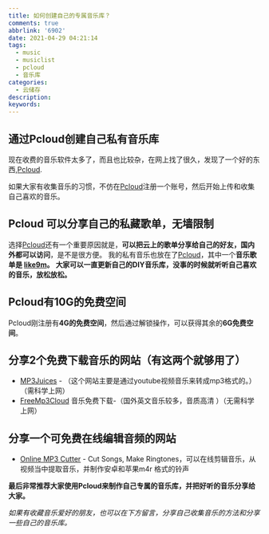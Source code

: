 ```yaml
---
title: 如何创建自己的专属音乐库？
comments: true
abbrlink: '6902'
date: 2021-04-29 04:21:14
tags: 
  - music
  - musiclist
  - pcloud
  - 音乐库
categories:
  - 云储存
description:
keywords:
---
```



## 通过Pcloud创建自己私有音乐库


现在收费的音乐软件太多了，而且也比较杂，在网上找了很久，发现了一个好的东西,[Pcloud](https://www.pcloud.com/zh/).

如果大家有收集音乐的习惯，不仿在[Pcloud](https://www.pcloud.com/zh/)注册一个账号，然后开始上传和收集自己喜欢的音乐。
<!-- more -->
## Pcloud 可以分享自己的私藏歌单，无墙限制
选择[Pcloud](https://www.pcloud.com/zh/)还有一个重要原因就是，**可以把云上的歌单分享给自己的好友，国内外都可以访问**，是不是很方便。
我的私有音乐也放在了[Pcloud](https://www.pcloud.com/zh/)，其中一个**音乐歌单是 [like9m](https://u.pcloud.link/publink/show?code=0ZHCksXZATOKuHLuugFtLOGehyt6hHjbqxnV)。**
**大家可以一直更新自己的DIY音乐库，没事的时候就听听自己喜欢的音乐，放松放松。**

## Pcloud有10G的免费空间
Pcloud刚注册有**4G的免费空间**，然后通过解锁操作，可以获得其余的**6G免费空间**。

## 分享2个免费下载音乐的网站（有这两个就够用了）

 - [MP3Juices](https://www.mp3juices.cc/) - （这个网站主要是通过youtube视频音乐来转成mp3格式的。） （需科学上网）
 -  [FreeMp3Cloud](https://freemp3cloud.com/)  音乐免费下载-（国外英文音乐较多，音质高清	）（无需科学上网）
 
## 分享一个可免费在线编辑音频的网站
 - [Online MP3 Cutter](https://mp3cut.net/cn/) - Cut Songs, Make Ringtones，可以在线剪辑音乐，从视频当中提取音乐，并制作安卓和苹果m4r 格式的铃声

**最后非常推荐大家使用Pcloud来制作自己专属的音乐库，并把好听的音乐分享给大家。**

*如果有收藏音乐爱好的朋友，也可以在下方留言，分享自己收集音乐的方法和分享一些自己的音乐库。*
